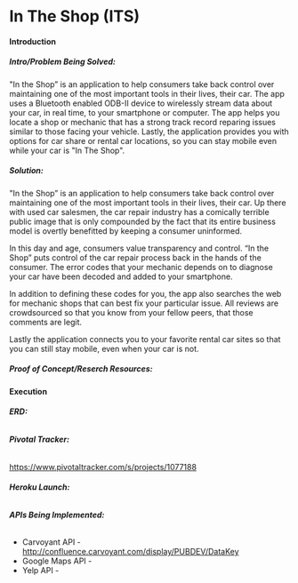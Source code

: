 # In The Shop (ITS)

#### Introduction ####
##### **_Intro/Problem Being Solved:_** 

"In the Shop” is an application to help consumers take back control over maintaining one of the most important tools in their lives, their car. The app uses a Bluetooth enabled ODB-II device to wirelessly stream data about your car, in real time, to your smartphone or computer. The app helps you locate a shop or mechanic that has a strong track record reparing issues similar to those facing your vehicle. Lastly, the application provides you with options for car share or rental car locations, so you can stay mobile even while your car is "In The Shop".

##### **_Solution:_** 

"In the Shop” is an application to help consumers take back control over maintaining one of the most important tools in their lives, their car. Up there with used car salesmen, the car repair industry has a comically terrible public image that is only compounded by the fact that its entire business model is overtly benefitted by keeping a consumer uninformed.

In this day and age, consumers value transparency and control. “In the Shop” puts control of the car repair process back in the hands of the consumer.  The error codes that your mechanic depends on to diagnose your car have been decoded and added to your smartphone. 

In addition to defining these codes for you, the app also searches the web for mechanic shops that can best fix your particular issue. All reviews are crowdsourced so that you know from your fellow peers, that those comments are legit.

Lastly the application connects you to your favorite rental car sites so that you can still stay mobile, even when your car is not. 

##### **_Proof of Concept/Reserch Resources:_**


#### Execution ####
###### **_ERD:_**


###### **_Pivotal Tracker:_** 
https://www.pivotaltracker.com/s/projects/1077188

###### **_Heroku Launch:_**


###### **_APIs Being Implemented:_**
+ Carvoyant API - http://confluence.carvoyant.com/display/PUBDEV/DataKey
+ Google Maps API - 
+ Yelp API -
